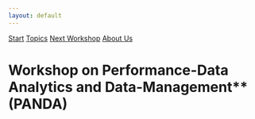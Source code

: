 ```yaml
---
layout: default
---
```


[Start](./start.md)
[Topics](./topics.md)
[Next Workshop](./next.md)
[About Us](./about.md)

<h1><b>Workshop on Performance-Data Analytics and Data-Management**</b> (PANDA) </h1>

